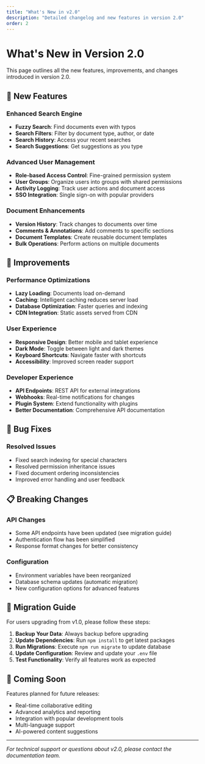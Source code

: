 ```yaml
---
title: "What's New in v2.0"
description: "Detailed changelog and new features in version 2.0"
order: 2
---
```


# What's New in Version 2.0

This page outlines all the new features, improvements, and changes introduced in version 2.0.

## 🚀 New Features

### Enhanced Search Engine
- **Fuzzy Search**: Find documents even with typos
- **Search Filters**: Filter by document type, author, or date
- **Search History**: Access your recent searches
- **Search Suggestions**: Get suggestions as you type

### Advanced User Management
- **Role-based Access Control**: Fine-grained permission system
- **User Groups**: Organize users into groups with shared permissions
- **Activity Logging**: Track user actions and document access
- **SSO Integration**: Single sign-on with popular providers

### Document Enhancements
- **Version History**: Track changes to documents over time
- **Comments & Annotations**: Add comments to specific sections
- **Document Templates**: Create reusable document templates
- **Bulk Operations**: Perform actions on multiple documents

## 🔧 Improvements

### Performance Optimizations
- **Lazy Loading**: Documents load on-demand
- **Caching**: Intelligent caching reduces server load
- **Database Optimization**: Faster queries and indexing
- **CDN Integration**: Static assets served from CDN

### User Experience
- **Responsive Design**: Better mobile and tablet experience
- **Dark Mode**: Toggle between light and dark themes
- **Keyboard Shortcuts**: Navigate faster with shortcuts
- **Accessibility**: Improved screen reader support

### Developer Experience
- **API Endpoints**: REST API for external integrations
- **Webhooks**: Real-time notifications for changes
- **Plugin System**: Extend functionality with plugins
- **Better Documentation**: Comprehensive API documentation

## 🐛 Bug Fixes

### Resolved Issues
- Fixed search indexing for special characters
- Resolved permission inheritance issues
- Fixed document ordering inconsistencies
- Improved error handling and user feedback

## 📋 Breaking Changes

### API Changes
- Some API endpoints have been updated (see migration guide)
- Authentication flow has been simplified
- Response format changes for better consistency

### Configuration
- Environment variables have been reorganized
- Database schema updates (automatic migration)
- New configuration options for advanced features

## 🔄 Migration Guide

For users upgrading from v1.0, please follow these steps:

1. **Backup Your Data**: Always backup before upgrading
2. **Update Dependencies**: Run `npm install` to get latest packages
3. **Run Migrations**: Execute `npm run migrate` to update database
4. **Update Configuration**: Review and update your `.env` file
5. **Test Functionality**: Verify all features work as expected

## 🎯 Coming Soon

Features planned for future releases:
- Real-time collaborative editing
- Advanced analytics and reporting
- Integration with popular development tools
- Multi-language support
- AI-powered content suggestions

---

*For technical support or questions about v2.0, please contact the documentation team.*